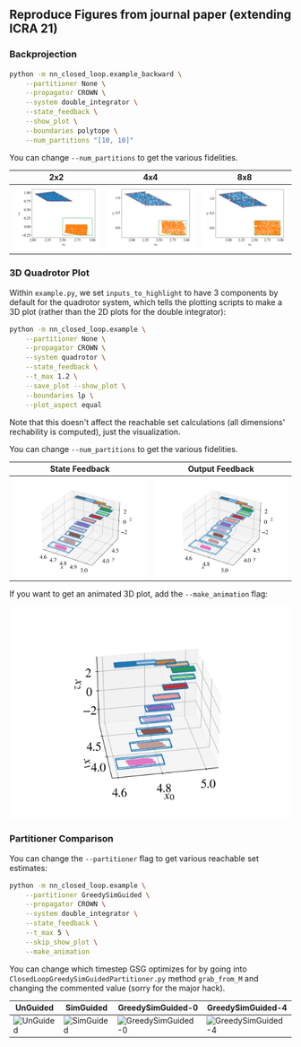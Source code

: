 ## Reproduce Figures from journal paper (extending ICRA 21)

### Backprojection

```bash
python -m nn_closed_loop.example_backward \
	--partitioner None \
	--propagator CROWN \
	--system double_integrator \
	--state_feedback \
	--show_plot \
	--boundaries polytope \
	--num_partitions "[10, 10]"
```

You can change `--num_partitions` to get the various fidelities.

2x2 | 4x4 | 8x8
------------ | ------------- | -------------
![2x2](docs/_static/journal/backreach/double_integrator_None_CROWN_polytope_8_partitions_2_2.png) | ![4x4](docs/_static/journal/backreach/double_integrator_None_CROWN_polytope_8_partitions_4_4.png) | ![8x8](docs/_static/journal/backreach/double_integrator_None_CROWN_polytope_8_partitions_8_8.png)


### 3D Quadrotor Plot

Within `example.py`, we set `inputs_to_highlight` to have 3 components by default for the quadrotor system, which tells the plotting scripts to make a 3D plot (rather than the 2D plots for the double integrator):
```bash
python -m nn_closed_loop.example \
	--partitioner None \
	--propagator CROWN \
	--system quadrotor \
	--state_feedback \
	--t_max 1.2 \
	--save_plot --show_plot \
	--boundaries lp \
	--plot_aspect equal
```
Note that this doesn't affect the reachable set calculations (all dimensions' rechability is computed), just the visualization.

You can change `--num_partitions` to get the various fidelities.

State Feedback | Output Feedback
------------ | -------------
![2x2](docs/_static/journal/3d_quadrotor/quadrotor_None_CROWN_tmax_1.2_lp_8_state_feedback.png) | ![4x4](docs/_static/journal/3d_quadrotor/quadrotor_None_CROWN_tmax_1.2_lp_8_output_feedback.png)

If you want to get an animated 3D plot, add the `--make_animation` flag:

![animation](docs/_static/journal/3d_quadrotor/ClosedLoopNoPartitioner.gif)

### Partitioner Comparison

You can change the `--partitioner` flag to get various reachable set estimates:
```bash
python -m nn_closed_loop.example \
	--partitioner GreedySimGuided \
	--propagator CROWN \
	--system double_integrator \
	--state_feedback \
	--t_max 5 \
	--skip_show_plot \
	--make_animation
```

You can change which timestep GSG optimizes for by going into `ClosedLoopGreedySimGuidedPartitioner.py` method `grab_from_M` and changing the commented value (sorry for the major hack).

UnGuided | SimGuided | GreedySimGuided-0 | GreedySimGuided-4
------------ | ------------- | ------------ | -------------
![UnGuided](docs/_static/journal/partitioners/ClosedLoopUnGuidedPartitioner.gif) | ![SimGuided](docs/_static/journal/partitioners/ClosedLoopSimGuidedPartitioner.gif) | ![GreedySimGuided-0](docs/_static/journal/partitioners/ClosedLoopGreedySimGuidedPartitioner0.gif) | ![GreedySimGuided-4](docs/_static/journal/partitioners/ClosedLoopGreedySimGuidedPartitioner4.gif)

